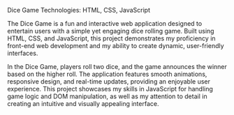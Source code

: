 Dice Game
Technologies: HTML, CSS, JavaScript

The Dice Game is a fun and interactive web application designed to entertain users with a simple yet engaging dice rolling game. Built using HTML, CSS, and JavaScript, this project demonstrates my proficiency in front-end web development and my ability to create dynamic, user-friendly interfaces.

In the Dice Game, players roll two dice, and the game announces the winner based on the higher roll. The application features smooth animations, responsive design, and real-time updates, providing an enjoyable user experience. This project showcases my skills in JavaScript for handling game logic and DOM manipulation, as well as my attention to detail in creating an intuitive and visually appealing interface.
